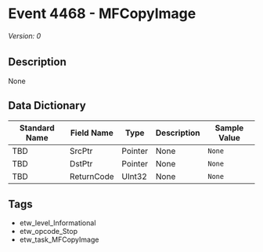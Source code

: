 # Event 4468 - MFCopyImage
###### Version: 0

## Description
None

## Data Dictionary
|Standard Name|Field Name|Type|Description|Sample Value|
|---|---|---|---|---|
|TBD|SrcPtr|Pointer|None|`None`|
|TBD|DstPtr|Pointer|None|`None`|
|TBD|ReturnCode|UInt32|None|`None`|

## Tags
* etw_level_Informational
* etw_opcode_Stop
* etw_task_MFCopyImage